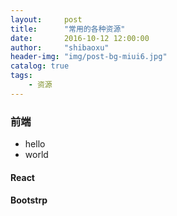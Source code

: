 ```yaml
---
layout:     post
title:      "常用的各种资源"
date:       2016-10-12 12:00:00
author:     "shibaoxu"
header-img: "img/post-bg-miui6.jpg"
catalog: true
tags:
    - 资源
---
```


### 前端
- hello
- world

#### React

#### Bootstrp

